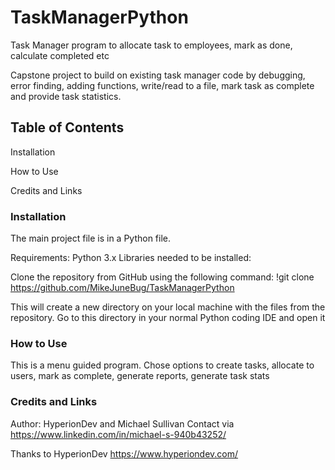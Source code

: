 # TaskManagerPython

Task Manager program to allocate task to employees, mark as done, calculate completed etc

Capstone project to build on existing task manager code by debugging, error finding, adding functions, write/read to a file, mark task as complete and provide task statistics.


## Table of Contents

Installation

How to Use

Credits and Links




### Installation

The main project file is in a Python file.

Requirements: Python 3.x Libraries needed to be installed:

Clone the repository from GitHub using the following command: !git clone https://github.com/MikeJuneBug/TaskManagerPython

This will create a new directory on your local machine with the files from the repository. Go to this directory in your normal Python coding IDE and open it




### How to Use

This is a menu guided program. Chose options to create tasks, allocate to users, mark as complete, generate reports, generate task stats




### Credits and Links

Author: HyperionDev and Michael Sullivan Contact via https://www.linkedin.com/in/michael-s-940b43252/

Thanks to HyperionDev https://www.hyperiondev.com/

